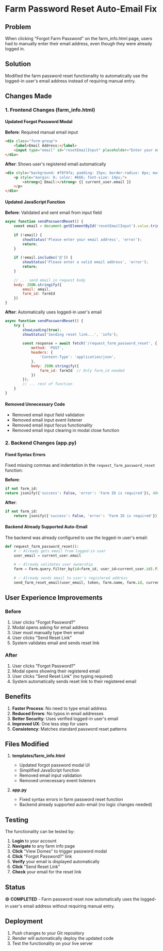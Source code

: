 # Farm Password Reset Auto-Email Fix

## Problem
When clicking "Forgot Farm Password" on the farm_info.html page, users had to manually enter their email address, even though they were already logged in.

## Solution
Modified the farm password reset functionality to automatically use the logged-in user's email address instead of requiring manual entry.

## Changes Made

### 1. Frontend Changes (farm_info.html)

#### Updated Forgot Password Modal
**Before**: Required manual email input
```html
<div class="form-group">
    <label>Email Address:</label>
    <input type="email" id="resetEmailInput" placeholder="Enter your email" required>
</div>
```

**After**: Shows user's registered email automatically
```html
<div style="background: #f8f9fa; padding: 15px; border-radius: 8px; margin: 15px 0;">
    <p style="margin: 0; color: #666; font-size: 14px;">
        <strong>📧 Email:</strong> {{ current_user.email }}
    </p>
</div>
```

#### Updated JavaScript Function
**Before**: Validated and sent email from input field
```javascript
async function sendPasswordReset() {
    const email = document.getElementById('resetEmailInput').value.trim();
    
    if (!email) {
        showStatus('Please enter your email address', 'error');
        return;
    }
    
    if (!email.includes('@')) {
        showStatus('Please enter a valid email address', 'error');
        return;
    }
    
    // ... send email in request body
    body: JSON.stringify({
        email: email,
        farm_id: farmId
    })
}
```

**After**: Automatically uses logged-in user's email
```javascript
async function sendPasswordReset() {
    try {
        showLoading(true);
        showStatus('Sending reset link...', 'info');
        
        const response = await fetch('/request_farm_password_reset', {
            method: 'POST',
            headers: {
                'Content-Type': 'application/json',
            },
            body: JSON.stringify({
                farm_id: farmId  // Only farm_id needed
            })
        });
        // ... rest of function
    }
}
```

#### Removed Unnecessary Code
- Removed email input field validation
- Removed email input event listener
- Removed email input focus functionality
- Removed email input clearing in modal close function

### 2. Backend Changes (app.py)

#### Fixed Syntax Errors
Fixed missing commas and indentation in the `request_farm_password_reset` function:

**Before**: 
```python
if not farm_id:
return jsonify({'success': False, 'error': 'Farm ID is required'}), 400
```

**After**:
```python
if not farm_id:
    return jsonify({'success': False, 'error': 'Farm ID is required'}), 400
```

#### Backend Already Supported Auto-Email
The backend was already configured to use the logged-in user's email:
```python
def request_farm_password_reset():
    # ✅ Already gets email from logged-in user
    user_email = current_user.email
    
    # ✅ Already validates user ownership
    farm = Farm.query.filter_by(id=farm_id, user_id=current_user.id).first()
    
    # ✅ Already sends email to user's registered address
    send_farm_reset_email(user_email, token, farm.name, farm.id, current_user.username)
```

## User Experience Improvements

### Before
1. User clicks "Forgot Password?"
2. Modal opens asking for email address
3. User must manually type their email
4. User clicks "Send Reset Link"
5. System validates email and sends reset link

### After
1. User clicks "Forgot Password?"
2. Modal opens showing their registered email
3. User clicks "Send Reset Link" (no typing required)
4. System automatically sends reset link to their registered email

## Benefits

1. **Faster Process**: No need to type email address
2. **Reduced Errors**: No typos in email addresses
3. **Better Security**: Uses verified logged-in user's email
4. **Improved UX**: One less step for users
5. **Consistency**: Matches standard password reset patterns

## Files Modified

1. **templates/farm_info.html**
   - Updated forgot password modal UI
   - Simplified JavaScript function
   - Removed email input validation
   - Removed unnecessary event listeners

2. **app.py**
   - Fixed syntax errors in farm password reset function
   - Backend already supported auto-email (no logic changes needed)

## Testing

The functionality can be tested by:

1. **Login** to your account
2. **Navigate** to any farm info page
3. **Click** "View Domes" to trigger password modal
4. **Click** "Forgot Password?" link
5. **Verify** your email is displayed automatically
6. **Click** "Send Reset Link"
7. **Check** your email for the reset link

## Status
🟢 **COMPLETED** - Farm password reset now automatically uses the logged-in user's email address without requiring manual entry.

## Deployment
1. Push changes to your Git repository
2. Render will automatically deploy the updated code
3. Test the functionality on your live server